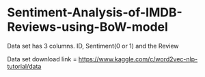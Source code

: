 # Sentiment-Analysis-of-IMDB-Reviews-using-BoW-model
Data set has 3 columns. ID, Sentiment(0 or 1) and the Review

Data set download link = 
https://www.kaggle.com/c/word2vec-nlp-tutorial/data

